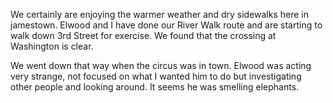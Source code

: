 <html><body><p>We certainly are enjoying the warmer weather and dry sidewalks here in jamestown. Elwood and I have done our River Walk route and are starting to walk down 3rd Street for exercise. We found that the crossing at Washington is clear.

We went down that way when the circus was in town. Elwood was acting very strange, not focused on what I wanted him to do but investigating other people and looking around. It seems he was smelling elephants.</p></body></html>